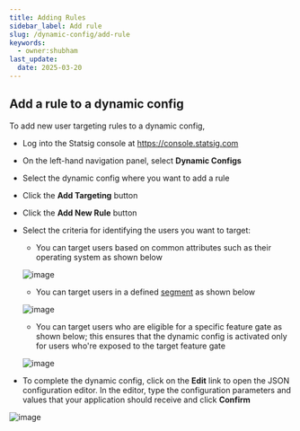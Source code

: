 ```yaml
---
title: Adding Rules
sidebar_label: Add rule
slug: /dynamic-config/add-rule
keywords:
  - owner:shubham
last_update:
  date: 2025-03-20
---
```


## Add a rule to a dynamic config

To add new user targeting rules to a dynamic config,

- Log into the Statsig console at https://console.statsig.com
- On the left-hand navigation panel, select **Dynamic Configs**
- Select the dynamic config where you want to add a rule
- Click the **Add Targeting** button
- Click the **Add New Rule** button
- Select the criteria for identifying the users you want to target:

  - You can target users based on common attributes such as their operating system as shown below

  ![image](https://user-images.githubusercontent.com/1315028/129112226-51978083-d007-4697-88b5-f3a080eabf48.png)

  - You can target users in a defined [segment](/segments) as shown below

  ![image](https://user-images.githubusercontent.com/1315028/129112427-27351aaf-074e-4997-91d8-6e1e7941b991.png)

  - You can target users who are eligible for a specific feature gate as shown below; this ensures that the dynamic config is activated only for users who're exposed to the target feature gate

  ![image](https://user-images.githubusercontent.com/1315028/129112612-d881981c-4fc6-4e95-a9c5-18319c02d6f2.png)

- To complete the dynamic config, click on the **Edit** link to open the JSON configuration editor. In the editor, type the configuration parameters and values that your application should receive and click **Confirm**

![image](https://user-images.githubusercontent.com/1315028/129113189-30e7e7da-7559-4d3a-8bd3-74a6ccb7afe2.png)
